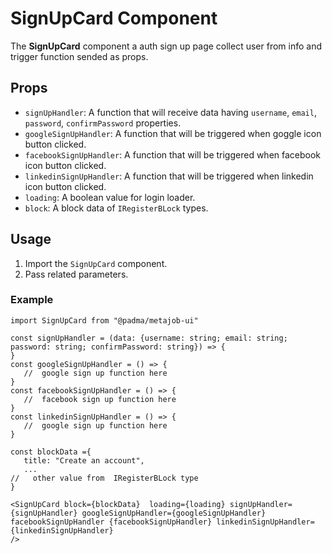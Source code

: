 # SignUpCard Component

The **SignUpCard** component a auth sign up page collect user from info and trigger function sended as props.

## Props

- `signUpHandler`: A function that will receive data having `username`, `email`, `password`, `confirmPassword`
  properties.
- `googleSignUpHandler`: A function that will be triggered when goggle icon button clicked.
- `facebookSignUpHandler`: A function that will be triggered when facebook icon button clicked.
- `linkedinSignUpHandler`: A function that will be triggered when linkedin icon button clicked.
- `loading`: A boolean value for login loader.
- `block`: A block data of `IRegisterBLock` types.

## Usage

1. Import the `SignUpCard` component.
2. Pass related parameters.

### Example

```tsx
import SignUpCard from "@padma/metajob-ui"

const signUpHandler = (data: {username: string; email: string; password: string; confirmPassword: string}) => {
}
const googleSignUpHandler = () => {
   //  google sign up function here
}
const facebookSignUpHandler = () => {
   //  facebook sign up function here
}
const linkedinSignUpHandler = () => {
   //  google sign up function here
}

const blockData ={
   title: "Create an account",
   ...
//   other value from  IRegisterBLock type
}

<SignUpCard block={blockData}  loading={loading} signUpHandler={signUpHandler} googleSignUpHandler={googleSignUpHandler} facebookSignUpHandler {facebookSignUpHandler} linkedinSignUpHandler={linkedinSignUpHandler}
/>

```
